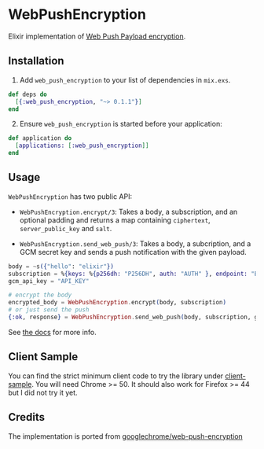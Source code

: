 # WebPushEncryption

Elixir implementation of [Web Push Payload encryption](https://developers.google.com/web/updates/2016/03/web-push-encryption?hl=en).

## Installation

1. Add `web_push_encryption` to your list of dependencies in `mix.exs`.

  ```elixir
  def deps do
    [{:web_push_encryption, "~> 0.1.1"}]
  end
  ```

2. Ensure `web_push_encryption` is started before your application:

  ```elixir
  def application do
    [applications: [:web_push_encryption]]
  end
  ```

## Usage

`WebPushEncryption` has two public API:

* `WebPushEncryption.encrypt/3`: Takes a body, a subscription, and an optional padding and returns a map containing `ciphertext`, `server_public_key` and `salt`.

* `WebPushEncryption.send_web_push/3`: Takes a body, a subcription, and a GCM secret key and sends a push notification with the given payload.

```elixir
body = ~s({"hello": "elixir"})
subscription = %{keys: %{p256dh: "P256DH", auth: "AUTH" }, endpoint: "ENDPOINT"}
gcm_api_key = "API_KEY"

# encrypt the body
encrypted_body = WebPushEncryption.encrypt(body, subscription)
# or just send the push
{:ok, response} = WebPushEncryption.send_web_push(body, subscription, gcm_api_key)
```

See [the docs](https://hexdocs.pm/web_push_encryption) for more info.

## Client Sample

You can find the strict minimum client code to try the library under [client-sample](./client-sample/).
You will need Chrome >= 50.
It should also work for Firefox >= 44 but I did not try it yet.

## Credits

The implementation is ported from [googlechrome/web-push-encryption](https://github.com/GoogleChrome/web-push-encryption)
